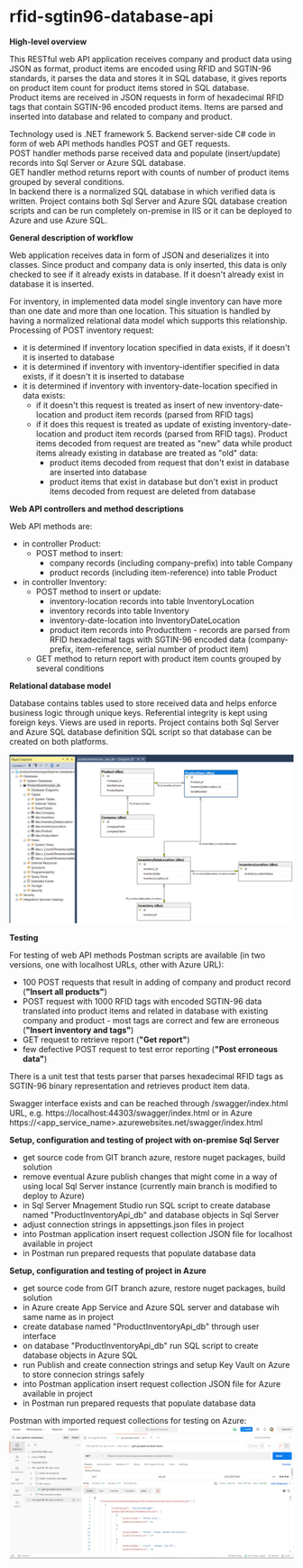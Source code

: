 # rfid-sgtin96-database-api

**High-level overview**   

This RESTful web API application receives company and product data using JSON as format, product items are encoded using RFID and SGTIN-96 standards, it parses the data and stores it in SQL database, it gives reports on product item count for product items stored in SQL database.   
Product items are received in JSON requests in form of hexadecimal RFID tags that contain SGTIN-96 encoded product items. Items are parsed and inserted into database and related to company and product.    

Technology used is .NET framework 5. Backend server-side C# code in form of web API methods handles POST and GET requests.   
POST handler methods parse received data and populate (insert/update) records into Sql Server or Azure SQL database.   
GET handler method returns report with counts of number of product items grouped by several conditions.    
In backend there is a normalized SQL database in which verified data is written. Project contains both Sql Server and Azure SQL database creation scripts and can be run completely on-premise in IIS or it can be deployed to Azure and use Azure SQL.
   
   
**General description of workflow**

Web application receives data in form of JSON and deserializes it into classes. Since product and company data is only inserted, this data is only checked to see if it already exists in database. If it doesn't already exist in database it is inserted.

For inventory, in implemented data model single inventory can have more than one date and more than one location. This situation is handled by having a normalized relational data model which supports this relationship. 
Processing of POST inventory request: 
- it is determined if inventory location specified in data exists, if it doesn't it is inserted to database 
- it is determined if inventory with inventory-identifier specified in data exists, if it doesn't it is inserted to database
- it is determined if inventory with inventory-date-location specified in data exists:
    - if it doesn't this request is treated as insert of new inventory-date-location and product item records (parsed from RFID tags)
    - if it does this request is treated as update of existing inventory-date-location and product item records (parsed from RFID tags). Product items decoded from request are treated as "new" data while product items already existing in database are treated as "old" data:
      - product items decoded from request that don't exist in database are inserted into database
      - product items that exist in database but don't exist in product items decoded from request are deleted from database
   
   
**Web API controllers and method descriptions**

Web API methods are:
- in controller Product: 
  - POST method to insert: 
    - company records (including company-prefix) into table Company
    - product records (including item-reference) into table Product
- in controller Inventory:  
  - POST method to insert or update: 
    - inventory-location records into table InventoryLocation
    - inventory records into table Inventory
    - inventory-date-location into InventoryDateLocation
    - product item records into ProductItem - records are parsed from RFID hexadecimal tags with SGTIN-96 encoded data (company-prefix, item-reference, serial number of product item)
  - GET method to return report with product item counts grouped by several conditions 
   
   
**Relational database model**

Database contains tables used to store received data and helps enforce business logic through unique keys. Referential integrity is kept using foreign keys. Views are used in reports.
Project contains both Sql Server and Azure SQL database definition SQL script so that database can be created on both platforms.

![image](data-model.png)
   
   
**Testing**

For testing of web API methods Postman scripts are available (in two versions, one with localhost URLs, other with Azure URL):
- 100 POST requests that result in adding of company and product record (**"Insert all products"**)
- POST request with 1000 RFID tags with encoded SGTIN-96 data translated into product items and related in database with existing company and product - most tags are correct and few are erroneous (**"Insert inventory and tags"**)
- GET request to retrieve report (**"Get report"**)
- few defective POST request to test error reporting (**"Post erroneous data"**)

There is a unit test that tests parser that parses hexadecimal RFID tags as SGTIN-96 binary representation and retrieves product item data.

Swagger interface exists and can be reached through /swagger/index.html URL, e.g. https://localhost:44303/swagger/index.html or in Azure https://<app_service_name>.azurewebsites.net/swagger/index.html
   
   
**Setup, configuration and testing of project with on-premise Sql Server**

- get source code from GIT branch azure, restore nuget packages, build solution
- remove eventual Azure publish changes that might come in a way of using local Sql Server instance (currently main branch is modified to deploy to Azure)
- in Sql Server Mnagement Studio run SQL script to create database named "ProductInventoryApi_db" and database objects in Sql Server
- adjust connection strings in appsettings.json files in project
- into Postman application insert request collection JSON file for localhost available in project
- in Postman run prepared requests that populate database data
   
   
**Setup, configuration and testing of project in Azure**

- get source code from GIT branch azure, restore nuget packages, build solution
- in Azure create App Service and Azure SQL server and database wih same name as in project
- create database named "ProductInventoryApi_db" through user interface
- on database "ProductInventoryApi_db" run SQL script to create database objects in Azure SQL
- run Publish and create connection strings and setup Key Vault on Azure to store connecion strings safely
- into Postman application insert request collection JSON file for Azure available in project
- in Postman run prepared requests that populate database data

Postman with imported request collections for testing on Azure:
![image](postman-example.png)
